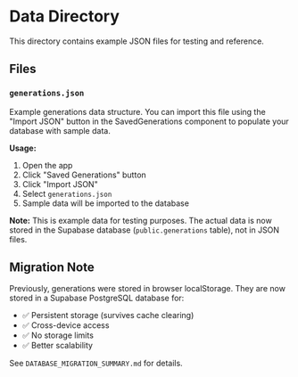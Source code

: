 # Data Directory

This directory contains example JSON files for testing and reference.

## Files

### `generations.json`

Example generations data structure. You can import this file using the "Import JSON" button in the SavedGenerations component to populate your database with sample data.

**Usage:**

1. Open the app
2. Click "Saved Generations" button
3. Click "Import JSON"
4. Select `generations.json`
5. Sample data will be imported to the database

**Note:** This is example data for testing purposes. The actual data is now stored in the Supabase database (`public.generations` table), not in JSON files.

## Migration Note

Previously, generations were stored in browser localStorage. They are now stored in a Supabase PostgreSQL database for:

- ✅ Persistent storage (survives cache clearing)
- ✅ Cross-device access
- ✅ No storage limits
- ✅ Better scalability

See `DATABASE_MIGRATION_SUMMARY.md` for details.

